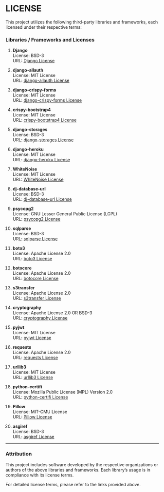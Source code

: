 # LICENSE

This project utilizes the following third-party libraries and frameworks, each licensed under their respective terms:

### Libraries / Frameworks and Licenses

1. **Django**  
   License: BSD-3  
   URL: [Django License](https://github.com/django/django/blob/master/LICENSE)

2. **django-allauth**  
   License: MIT License  
   URL: [django-allauth License](https://codeberg.org/allauth/django-allauth/src/branch/main/LICENSE)

3. **django-crispy-forms**  
   License: MIT License  
   URL: [django-crispy-forms License](https://github.com/django-crispy-forms/django-crispy-forms/blob/main/LICENSE.txt)

4. **crispy-bootstrap4**  
   License: MIT License  
   URL: [crispy-bootstrap4 License](https://pypi.org/project/crispy-bootstrap4/)

5. **django-storages**  
   License: BSD-3  
   URL: [django-storages License](https://github.com/jschneier/django-storages/blob/master/LICENSE)

6. **django-heroku**  
   License: MIT License  
   URL: [django-heroku License](https://pypi.org/project/django-heroku/)

7. **WhiteNoise**  
   License: MIT License  
   URL: [WhiteNoise License](https://whitenoise.readthedocs.io/en/stable/index.html)

8. **dj-database-url**  
   License: BSD-3  
   URL: [dj-database-url License](https://pypi.org/project/dj-database-url/)

9. **psycopg2**  
   License: GNU Lesser General Public License (LGPL)  
   URL: [psycopg2 License](https://github.com/psycopg/psycopg2/blob/master/LICENSE)

10. **sqlparse**  
    License: BSD-3  
    URL: [sqlparse License](https://github.com/andialbrecht/sqlparse/blob/master/LICENSE)

11. **boto3**  
    License: Apache License 2.0  
    URL: [boto3 License](https://github.com/boto/boto3/blob/develop/LICENSE)

12. **botocore**  
    License: Apache License 2.0  
    URL: [botocore License](https://github.com/boto/botocore/blob/develop/LICENSE.txt)

13. **s3transfer**  
    License: Apache License 2.0  
    URL: [s3transfer License](https://github.com/boto/s3transfer/blob/develop/LICENSE.txt)

14. **cryptography**  
    License: Apache License 2.0 OR BSD-3  
    URL: [cryptography License](https://github.com/pyca/cryptography/blob/main/LICENSE)

15. **pyjwt**  
    License: MIT License  
    URL: [pyjwt License](https://github.com/jpadilla/pyjwt/blob/master/LICENSE)

16. **requests**  
    License: Apache License 2.0  
    URL: [requests License](https://github.com/psf/requests/blob/main/LICENSE)

17. **urllib3**  
    License: MIT License  
    URL: [urllib3 License](https://github.com/urllib3/urllib3/blob/main/LICENSE.txt)

18. **python-certifi**  
    License: Mozilla Public License (MPL) Version 2.0  
    URL: [python-certifi License](https://github.com/certifi/python-certifi/blob/master/LICENSE)

19. **Pillow**  
    License: MIT-CMU License  
    URL: [Pillow License](https://github.com/python-pillow/Pillow/blob/main/LICENSE)

20. **asgiref**  
    License: BSD-3  
    URL: [asgiref License](https://github.com/django/asgiref/blob/main/LICENSE)

---

### Attribution

This project includes software developed by the respective organizations or authors of the above libraries and frameworks. Each library’s usage is in compliance with its license terms.

For detailed license terms, please refer to the links provided above.

